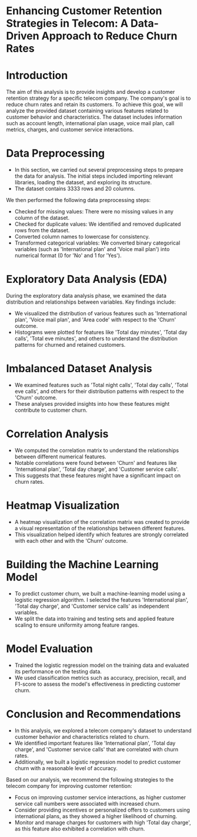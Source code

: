# Enhancing Customer Retention Strategies in Telecom: A Data-Driven Approach to Reduce Churn Rates

# Introduction

The aim of this analysis is to provide insights and develop a customer retention strategy for a specific telecom company. The company's goal is to reduce churn rates and retain its customers. To achieve this goal, we will analyze the provided dataset containing various features related to customer behavior and characteristics. The dataset includes information such as account length, international plan usage, voice mail plan, call metrics, charges, and customer service interactions.

# Data Preprocessing

* In this section, we carried out several preprocessing steps to prepare the data for analysis. The initial steps included importing relevant libraries, loading the dataset, and exploring its structure.
* The dataset contains 3333 rows and 20 columns.

We then performed the following data preprocessing steps:

* Checked for missing values: There were no missing values in any column of the dataset.
* Checked for duplicate values: We identified and removed duplicated rows from the dataset.
* Converted column names to lowercase for consistency.
* Transformed categorical variables: We converted binary categorical variables (such as 'International plan' and 'Voice mail plan') into numerical format (0 for 'No' and 1 for 'Yes').
# Exploratory Data Analysis (EDA)

During the exploratory data analysis phase, we examined the data distribution and relationships between variables. Key findings include:

* We visualized the distribution of various features such as 'International plan', 'Voice mail plan', and 'Area code' with respect to the 'Churn' outcome.
* Histograms were plotted for features like 'Total day minutes', 'Total day calls', 'Total eve minutes', and others to understand the distribution patterns for churned and retained customers.

# Imbalanced Dataset Analysis

* We examined features such as 'Total night calls', 'Total day calls', 'Total eve calls', and others for their distribution patterns with respect to the 'Churn' outcome.
* These analyses provided insights into how these features might contribute to customer churn.

# Correlation Analysis

* We computed the correlation matrix to understand the relationships between different numerical features.
*  Notable correlations were found between 'Churn' and features like 'International plan', 'Total day charge', and 'Customer service calls'.
*  This suggests that these features might have a significant impact on churn rates.

# Heatmap Visualization

* A heatmap visualization of the correlation matrix was created to provide a visual representation of the relationships between different features.
* This visualization helped identify which features are strongly correlated with each other and with the 'Churn' outcome.

# Building the Machine Learning Model

* To predict customer churn, we built a machine-learning model using a logistic regression algorithm. I selected the features 'International plan', 'Total day charge', and 'Customer service calls' as independent variables.
* We split the data into training and testing sets and applied feature scaling to ensure uniformity among feature ranges.

# Model Evaluation

 * Trained the logistic regression model on the training data and evaluated its performance on the testing data.
 * We used classification metrics such as accuracy, precision, recall, and F1-score to assess the model's effectiveness in predicting customer churn.

# Conclusion and Recommendations

* In this analysis, we explored a telecom company's dataset to understand customer behavior and characteristics related to churn.
* We identified important features like 'International plan', 'Total day charge', and 'Customer service calls' that are correlated with churn rates.
* Additionally, we built a logistic regression model to predict customer churn with a reasonable level of accuracy.

Based on our analysis, we recommend the following strategies to the telecom company for improving customer retention:

* Focus on improving customer service interactions, as higher customer service call numbers were associated with increased churn.
* Consider providing incentives or personalized offers to customers using international plans, as they showed a higher likelihood of churning.
* Monitor and manage charges for customers with high 'Total day charge', as this feature also exhibited a correlation with churn.


